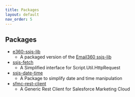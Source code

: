 ```yaml
---
title: Packages
layout: default
nav_order: 5
---
```

## Packages

* [e360-ssjs-lib](https://www.npmjs.com/package/e360-ssjs-lib)
    * A packaged version of the [Email360  ssjs-lib](https://github.com/email360/ssjs-lib)
* [ssjs-fetch](https://www.npmjs.com/package/ssjs-fetch)
    * A Simplified interface for Script.Util.HttpRequest
* [ssjs-date-time](https://www.npmjs.com/package/ssjs-date-time)
    * A Package to simplify date and time manipulation
* [sfmc-rest-client](https://www.npmjs.com/package/sfmc-rest-client)
    * A Generic Rest Client for Salesforce Marketing Cloud